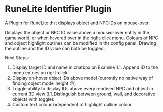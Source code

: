 # RuneLite Identifier Plugin
A Plugin for RuneLite that displays object and NPC IDs on mouse-over.

Displays the object or NPC ID value above a moused-over entity in the game world, or when hovered over in the right-click menu. Colours of NPC and object highlight outlines can be modified in the config panel. Drawing the outline and the ID value can both be toggled.

Next Steps:
1. Display target ID and name in chatbox on Examine
  1.1. Append ID to the menu entries on right-click
2. Display on-hover object IDs above model (currently no native way of finding object model height 😖)
3. Toggle ability to display IDs above every rendered NPC and object in current 3D view
  3.1. Distinguish between ground, wall, and decorative objects with toggles
5. Custom text colour independent of highlight outline colour
